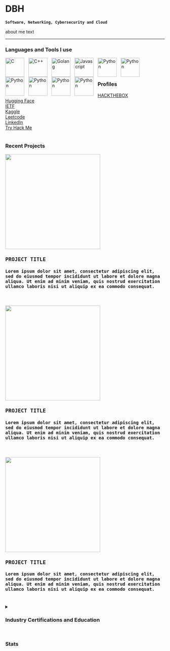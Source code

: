 # DBH
**`Software, Networking, Cybersecurity and Cloud`**

about me text

---

### Languages and Tools I use

<img align="left" alt="C" width="60px" style="padding-right:10px;" src="https://cdn.jsdelivr.net/gh/devicons/devicon/icons/c/c-original.svg" />
<img align="left" alt="C++" width="60px" style="padding-right:10px;" src="https://cdn.jsdelivr.net/gh/devicons/devicon/icons/cplusplus/cplusplus-original.svg" />
<img align="left" alt="Golang" width="60px" style="padding-right:10px;" src="https://cdn.jsdelivr.net/gh/devicons/devicon/icons/go/go-original-wordmark.svg" />
<img align="left" alt="Javascript" width="60px" style="padding-right:10px;" src="https://cdn.jsdelivr.net/gh/devicons/devicon/icons/javascript/javascript-original.svg" />
<img align="left" alt="Python" width="60px" style="padding-right:10px;" src="https://cdn.jsdelivr.net/gh/devicons/devicon/icons/python/python-original-wordmark.svg" />

<img align="left" alt="Python" width="60px" style="padding-right:10px;" src="https://cdn.jsdelivr.net/gh/devicons/devicon/icons/amazonwebservices/amazonwebservices-plain-wordmark.svg" />
<img align="left" alt="Python" width="60px" style="padding-right:10px;" src="https://cdn.jsdelivr.net/gh/devicons/devicon/icons/azure/azure-original-wordmark.svg" />
<img align="left" alt="Python" width="60px" style="padding-right:10px;" src="https://cdn.jsdelivr.net/gh/devicons/devicon/icons/docker/docker-original-wordmark.svg" />
<img align="left" alt="Python" width="60px" style="padding-right:10px;" src="https://cdn.jsdelivr.net/gh/devicons/devicon/icons/kubernetes/kubernetes-plain-wordmark.svg" />
<img align="left" alt="Python" width="60px" style="padding-right:10px;" src="https://cdn.jsdelivr.net/gh/devicons/devicon/icons/linux/linux-original.svg" />


<br />
<br />

#

### Profiles

[HACKTHEBOX](https://hackthebox.com)<br/>
[Hugging Face](https://huggingface.co/dbhenriques "Hugging Face")<br/>
[IETF](https://datatracker.ietf.org/person/Daniam%20Henriques "IETF")<br/>
[Kaggle](https://www.kaggle.com/dbhenriques "Kaggle")<br/>
[Leetcode](https://leetcode.com/dbhenriques/ "Leetcode")<br/>
[LinkedIn](https://www.linkedin.com/in/daniamhenriques "LinkedIn")<br/>
[Try Hack Me](https://tryhackme.com/p/dbhenriques "Try Hack Me")

#

### Recent Projects

<kbd>
  <img width="300px" src="https://github.com/dbhenriques/dbhenriques/assets/28790827/e9559816-75ab-4c98-87ff-4827f1205e05">
  <h3>PROJECT TITLE</h3>
  <h4>Lorem ipsum dolor sit amet, consectetur adipiscing elit, sed do eiusmod tempor incididunt ut labore et dolore magna aliqua. Ut enim ad minim veniam, quis nostrud exercitation ullamco laboris nisi ut aliquip ex ea commodo consequat.</h4>
</kbd>
<br />
<br />

<kbd>
  <img width="300px" src="https://github.com/dbhenriques/dbhenriques/assets/28790827/89378cc1-74bd-4776-a407-349383cf9bc4">
  <h3>PROJECT TITLE</h3>
  <h4>Lorem ipsum dolor sit amet, consectetur adipiscing elit, sed do eiusmod tempor incididunt ut labore et dolore magna aliqua. Ut enim ad minim veniam, quis nostrud exercitation ullamco laboris nisi ut aliquip ex ea commodo consequat.</h4>
</kbd>
<br />
<br />

<kbd>
  <img width="300px" src="https://github.com/dbhenriques/dbhenriques/assets/28790827/d8425fad-2c5d-4a8d-b4a1-c38fc1a6045d">
  <h3>PROJECT TITLE</h3>
  <h4>Lorem ipsum dolor sit amet, consectetur adipiscing elit, sed do eiusmod tempor incididunt ut labore et dolore magna aliqua. Ut enim ad minim veniam, quis nostrud exercitation ullamco laboris nisi ut aliquip ex ea commodo consequat.</h4>
</kbd>

#

<details>
 <summary><h3>Industry Certifications and Education</h3></summary>

  <b>Degrees</b>
  <ul>
  <li>BSc (Hons) Computer Science (Machine Learning and Artificial Intelligence)</li>
    University of London
  </ul>  

  </br>
  
  <b>Amazon AWS</b>
  <ul>
  <li>AWS Cloud fundamentals</li>
  <li>AWS Solutions Architect Associate</li>
  <li>AWS Solutions Developer Associate</li>
  </ul>

  <b>Comptia</b>
  <ul>
  <li>Linux+</li>
  <li>Network+</li>
  <li>Security+</li>
  </ul>
  
  <b>Cisco</b>
  <ul>
  <li>Cisco Certified Design Professional (CCDP)</li>
  <li>Cisco Certified Inter-network Professional (CCIP)</li>
  <li>Cisco Certified Networking Professional (CCNP)</li>
  <li>Cisco Certified Design Associate (CCDA)</li>
  <li>Cisco Certified Networking Associate (CCNA)</li>
  </ul>

  <b>EC-Council</b>
  <ul>
  <li>Licensed Penetration Tester (LPT) (Master)</li>
  <li>Certified Ethical Hacker (CEH) (Master)</li>
  </ul>  

  <b>Microsoft Azure</b>
  <ul>
  <li>Azure Fundamentals</li>
  <li>Azure Network Engineer Associate</li>
  </ul>  

  <b>INE / E-LearnSecurity</b>
  <ul>
  <li>eJPT Junior Penetration Tester</li>
  </ul>    

  <b>Juniper</b>
  <ul>
  <li>Juniper Networks Certified Internet Associate (DevOPS) (JNCIA-DevOPS)</li>
  <li>Juniper Networks Certified Internet Associate (Cloud) (JNCIA-Cloud)</li>
  <li>Juniper Networks Certified Design Associate (Junos) (JNCIA-Design)</li>
  <li>Juniper Networks Certified Design Specialist (JNCIS-SP) (Service Provider Design)</li>
  </ul>  

  <b>VMware</b>
  <ul>
  <li>VMware Certified Professional – Network Virtualization</li>
  <li>VMware Certified Associate 6 – Data Center Virtualization</li>
  <li>VMware Certified Associate 6 – Network Virtualization</li>
  </ul>    

  <b>Schneider Electric</b>
  <ul>
  <li>Schneider Electric Data Center Certified Associate</li>
  </ul>      
  
</details>

#   

### Stats

#
